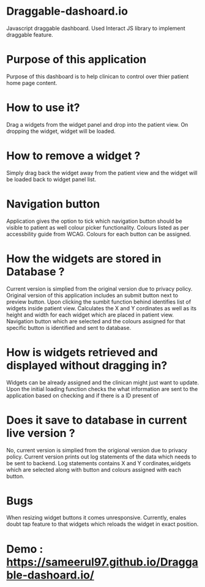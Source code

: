 # Draggable-dashoard.io
Javascript draggable dashboard.
Used Interact JS library to implement draggable feature.
<!-- A draggable dashboard feature which allows clinicians to customize the home layout for individual patients.  -->
# Purpose of this application 
Purpose of this dashboard is to help clinican to control over thier patient home page content. 

# How to use it? 
Drag a widgets from the widget panel and drop into the patient view.
On dropping the widget, widget will be loaded. 

# How to remove a widget ? 
Simply drag back the widget away from the patient view and the widget will be loaded back to widget panel list.  

# Navigation button
Application gives the option to tick which navigation button should be visible to patient as well colour picker functionality. Colours listed as per accessbility guide from WCAG. Colours for each button can be assigned.  

# How the widgets are stored in Database ?
Current version is simplied from the original version due to privacy policy. Original version of this application includes an submit button next to preview button. Upon clicking the sumbit function behind identifies list of widgets inside patient view. Calculates the X and Y cordinates as well as its height and width for each widget which are placed in patient view. 
Navigation button which are selected and the colours assigned for that specific button is identified and sent to database.  

# How is widgets retrieved and displayed without dragging in?

Widgets can be already assigned and the clinican might just want to update. Upon the initial loading function checks the what information are sent to the application based on checking and if there is a ID present of 

# Does it save to database in current live version ? 
No, current version is simplied from the origional version due to privacy policy. Current version prints out log statements of the data which needs to be sent to backend. Log statements contains X and Y cordinates,widgets which are selected along with button and colours assigned with each button. 

# Bugs
When resizing widget buttons it comes unresponsive. Currently, enales doubt tap feature to that widgets which reloads the widget in exact position.  

# Demo : https://sameerul97.github.io/Draggable-dashoard.io/
